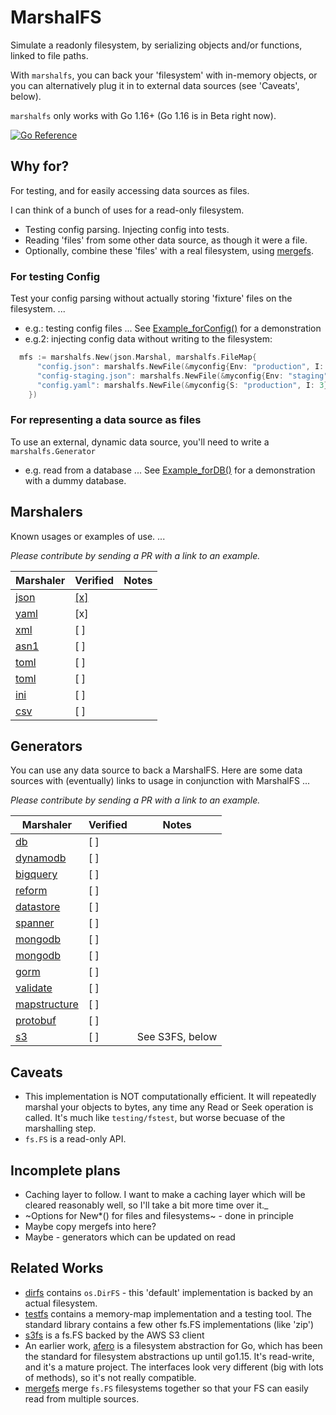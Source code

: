 # MarshalFS

Simulate a readonly filesystem, by serializing objects and/or functions, linked to file paths.

With `marshalfs`, you can back your 'filesystem' with in-memory objects, or you can alternatively plug it in to external data sources (see 'Caveats', below).

`marshalfs` only works with Go 1.16+ (Go 1.16 is in Beta right now).

[![Go Reference](https://pkg.go.dev/badge/github.com/laher/marshalfs.svg)](https://pkg.go.dev/github.com/laher/marshalfs)

## Why for?

For testing, and for easily accessing data sources as files.

I can think of a bunch of uses for a read-only filesystem.

 * Testing config parsing. Injecting config into tests.
 * Reading 'files' from some other data source, as though it were a file.
  * Optionally, combine these 'files' with a real filesystem, using [mergefs](https://github.com/laher/mergefs).

### For testing Config

Test your config parsing without actually storing 'fixture' files on the filesystem. ...

 * e.g.: testing config files ... See [Example_forConfig()](./example_config_test.go) for a demonstration
 * e.g.2: injecting config data without writing to the filesystem:

```go
  mfs := marshalfs.New(json.Marshal, marshalfs.FileMap{
      "config.json": marshalfs.NewFile(&myconfig{Env: "production", I: 3}),
      "config-staging.json": marshalfs.NewFile(&myconfig{Env: "staging", I: 2}),
      "config.yaml": marshalfs.NewFile(&myconfig{S: "production", I: 3}, marshalfs.WithCustomMarshaler(yaml.Marshal)),
    })
```

### For representing a data source as files

To use an external, dynamic data source, you'll need to write a `marshalfs.Generator`

 * e.g. read from a database ... See [Example_forDB()](./example_db_test.go) for a demonstration with a dummy database.

## Marshalers

Known usages or examples of use. ...

_Please contribute by sending a PR with a link to an example._

| Marshaler | Verified | Notes |
|-----------|----------|-------|
| [json](https://godoc.org/encoding/json) | [[x]](./example_config_test.go) | |
| [yaml](https://godoc.org/gopkg.in/yaml.v2) | [x] | |
| [xml](https://godoc.org/encoding/xml) | [ ] | |
| [asn1](https://godoc.org/encoding/asn1) | [ ] | |
| [toml](https://pkg.go.dev/github.com/pelletier/go-toml) | [ ] | |
| [toml](https://github.com/BurntSushi/toml) | [ ] | |
| [ini](https://github.com/go-ini/ini) | [ ] | |
| [csv](https://pkg.go.dev/github.com/jszwec/csvutil) | [ ] | |

## Generators

You can use any data source to back a MarshalFS. Here are some data sources with (eventually) links to usage in conjunction with MarshalFS ...

_Please contribute by sending a PR with a link to an example._

| Marshaler | Verified | Notes |
|-----------|----------|-------|
| [db](https://github.com/jmoiron/sqlx) | [ ] | |
| [dynamodb](https://docs.aws.amazon.com/sdk-for-go/api/service/dynamodb/dynamodbattribute/#Marshal) | [ ] | |
| [bigquery](https://godoc.org/cloud.google.com/go/bigquery) | [ ] | |
| [reform](https://godoc.org/gopkg.in/reform.v1) | [ ] | |
| [datastore](https://godoc.org/cloud.google.com/go/datastore) | [ ] | |
| [spanner](https://godoc.org/cloud.google.com/go/spanner) | [ ] | |
| [mongodb](https://godoc.org/labix.org/v2/mgo/bson) | [ ] | |
| [mongodb](https://godoc.org/go.mongodb.org/mongo-driver/bson/bsoncodec) | [ ] | |
| [gorm](https://godoc.org/github.com/jinzhu/gorm) | [ ] | |
| [validate](https://github.com/go-playground/validator) | [ ] | |
| [mapstructure](https://godoc.org/github.com/mitchellh/mapstructure) | [ ] | |
| [protobuf](https://github.com/golang/protobuf) | [ ] | |
| [s3](https://pkg.go.dev/github.com/aws/aws-sdk-go/service/s3) | [ ] | See S3FS, below |

## Caveats

 * This implementation is NOT computationally efficient. It will repeatedly marshal your objects to bytes, any time any Read or Seek operation is called. It's much like `testing/fstest`, but worse becuase of the marshalling step.
 * `fs.FS` is a read-only API.

## Incomplete plans

 * Caching layer to follow. I want to make a caching layer which will be cleared reasonably well, so I'll take a bit more time over it._
 * ~Options for New*() for files and filesystems~ - done in principle
 * Maybe copy mergefs into here?
 * Maybe - generators which can be updated on read

## Related Works

 * [dirfs](https://tip.golang.org/pkg/os/) contains `os.DirFS` - this 'default' implementation is backed by an actual filesystem.
 * [testfs](https://tip.golang.org/pkg/testing/fstest/) contains a memory-map implementation and a testing tool. The standard library contains a few other fs.FS implementations (like 'zip')
 * [s3fs](https://github.com/jszwec/s3fs) is a fs.FS backed by the AWS S3 client
 * An earlier work, [afero](https://github.com/spf13/afero) is a filesystem abstraction for Go, which has been the standard for filesystem abstractions up until go1.15. It's read-write, and it's a mature project. The interfaces look very different (big with lots of methods), so it's not really compatible.
 * [mergefs](https://github.com/laher/mergefs) merge `fs.FS` filesystems together so that your FS can easily read from multiple sources.
